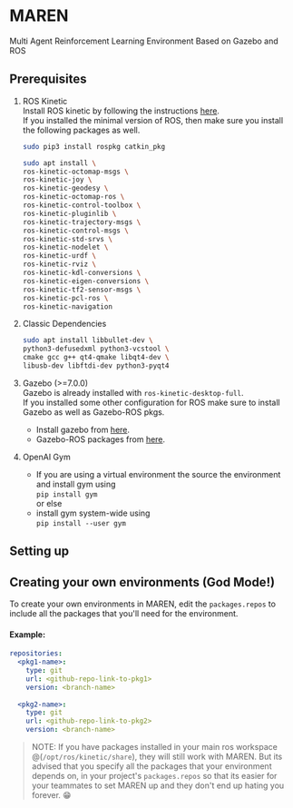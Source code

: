 # MAREN
Multi Agent Reinforcement Learning Environment Based on Gazebo and ROS

## Prerequisites
1. ROS Kinetic  
   Install ROS kinetic by following the instructions [here](http://wiki.ros.org/kinetic/Installation).  
   If you installed the minimal version of ROS, then make sure you install the following packages as well.  
   
   ```bash
   sudo pip3 install rospkg catkin_pkg
   
   sudo apt install \
   ros-kinetic-octomap-msgs \
   ros-kinetic-joy \
   ros-kinetic-geodesy \
   ros-kinetic-octomap-ros \
   ros-kinetic-control-toolbox \
   ros-kinetic-pluginlib \
   ros-kinetic-trajectory-msgs \
   ros-kinetic-control-msgs \
   ros-kinetic-std-srvs \
   ros-kinetic-nodelet \
   ros-kinetic-urdf \
   ros-kinetic-rviz \
   ros-kinetic-kdl-conversions \
   ros-kinetic-eigen-conversions \
   ros-kinetic-tf2-sensor-msgs \
   ros-kinetic-pcl-ros \
   ros-kinetic-navigation
   ```
2. Classic Dependencies  
   ```bash
   sudo apt install libbullet-dev \
   python3-defusedxml python3-vcstool \
   cmake gcc g++ qt4-qmake libqt4-dev \
   libusb-dev libftdi-dev python3-pyqt4
   ```
3. Gazebo (>=7.0.0)  
   Gazebo is already installed with `ros-kinetic-desktop-full`.  
   If you installed some other configuration for ROS make sure to install Gazebo as well as Gazebo-ROS pkgs.
   - Install gazebo from [here](http://gazebosim.org/tutorials?cat=install).
   - Gazebo-ROS packages from [here](http://gazebosim.org/tutorials?tut=ros_installing).
4. OpenAI Gym  
   - If you are using a virtual environment the source the environment and install gym using  
     `pip install gym`  
     or else
   - install gym system-wide using  
     `pip install --user gym`

## Setting up

## Creating your own environments (God Mode!)
To create your own environments in MAREN, edit the `packages.repos` 
to include all the packages that you'll need for the environment. 
#### Example:
```yaml
repositories:
  <pkg1-name>:
    type: git
    url: <github-repo-link-to-pkg1>
    version: <branch-name>
    
  <pkg2-name>:
    type: git
    url: <github-repo-link-to-pkg2>
    version: <branch-name>
```
> NOTE: If you have packages installed in your main ros workspace @(`/opt/ros/kinetic/share`), 
  they will still work with MAREN. But its advised that you specify all the packages that your 
  environment depends on, in your project's `packages.repos`
  so that its easier for your teammates to set MAREN up and they don't end up hating you forever. :grin:
